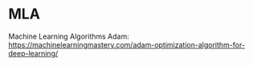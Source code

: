 # MLA
Machine Learning Algorithms
Adam: https://machinelearningmastery.com/adam-optimization-algorithm-for-deep-learning/
